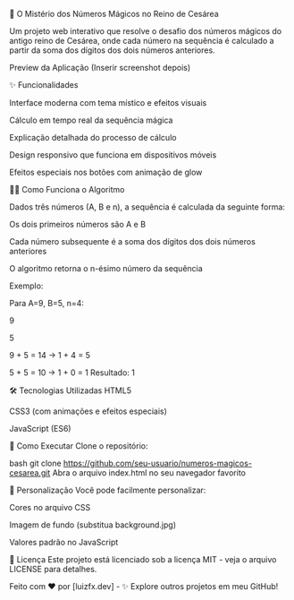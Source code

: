 🔮 O Mistério dos Números Mágicos no Reino de Cesárea


Um projeto web interativo que resolve o desafio dos números mágicos do antigo reino de Cesárea, onde cada número na sequência é calculado a partir da soma dos dígitos dos dois números anteriores.

Preview da Aplicação (Inserir screenshot depois)

✨ Funcionalidades

Interface moderna com tema místico e efeitos visuais

Cálculo em tempo real da sequência mágica

Explicação detalhada do processo de cálculo

Design responsivo que funciona em dispositivos móveis

Efeitos especiais nos botões com animação de glow

🧙‍♂️ Como Funciona o Algoritmo

Dados três números (A, B e n), a sequência é calculada da seguinte forma:

Os dois primeiros números são A e B

Cada número subsequente é a soma dos dígitos dos dois números anteriores

O algoritmo retorna o n-ésimo número da sequência

Exemplo:

Para A=9, B=5, n=4:

9

5

9 + 5 = 14 → 1 + 4 = 5

5 + 5 = 10 → 1 + 0 = 1
Resultado: 1

🛠️ Tecnologias Utilizadas
HTML5

CSS3 (com animações e efeitos especiais)

JavaScript (ES6)

🚀 Como Executar
Clone o repositório:

bash
git clone https://github.com/seu-usuario/numeros-magicos-cesarea.git
Abra o arquivo index.html no seu navegador favorito

🌟 Personalização
Você pode facilmente personalizar:

Cores no arquivo CSS

Imagem de fundo (substitua background.jpg)

Valores padrão no JavaScript

📝 Licença
Este projeto está licenciado sob a licença MIT - veja o arquivo LICENSE para detalhes.

Feito com ♥ por [luizfx.dev] - ✨ Explore outros projetos em meu GitHub!
